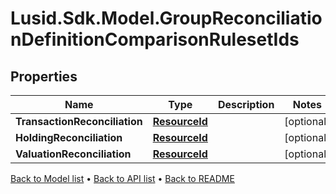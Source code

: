 # Lusid.Sdk.Model.GroupReconciliationDefinitionComparisonRulesetIds

## Properties

Name | Type | Description | Notes
------------ | ------------- | ------------- | -------------
**TransactionReconciliation** | [**ResourceId**](ResourceId.md) |  | [optional] 
**HoldingReconciliation** | [**ResourceId**](ResourceId.md) |  | [optional] 
**ValuationReconciliation** | [**ResourceId**](ResourceId.md) |  | [optional] 

[Back to Model list](../README.md#documentation-for-models) &#8226; [Back to API list](../README.md#documentation-for-api-endpoints) &#8226; [Back to README](../README.md)

